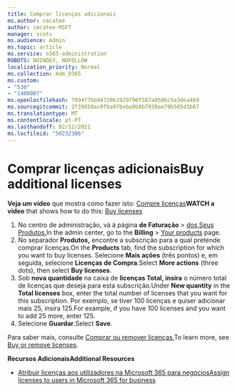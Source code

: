 ```yaml
---
title: Comprar licenças adicionais
ms.author: cmcatee
author: cmcatee-MSFT
manager: scotv
ms.audience: Admin
ms.topic: article
ms.service: o365-administration
ROBOTS: NOINDEX, NOFOLLOW
localization_priority: Normal
ms.collection: Adm_O365
ms.custom:
- "530"
- "1400007"
ms.openlocfilehash: 7994f7bb94720b1929790f587a9506c5e3dea469
ms.sourcegitcommit: 2f39850ac0fba9fbeba9b8b7939ae79b505d3b67
ms.translationtype: MT
ms.contentlocale: pt-PT
ms.lasthandoff: 02/12/2021
ms.locfileid: "50232306"
---
```

# <a name="buy-additional-licenses"></a><span data-ttu-id="cdd9a-102">Comprar licenças adicionais</span><span class="sxs-lookup"><span data-stu-id="cdd9a-102">Buy additional licenses</span></span>

<span data-ttu-id="cdd9a-103">**Veja um vídeo** que mostra como fazer isto: [Compre licenças](https://go.microsoft.com/fwlink/p/?linkid=2154857)</span><span class="sxs-lookup"><span data-stu-id="cdd9a-103">**WATCH a video** that shows how to do this: [Buy licenses](https://go.microsoft.com/fwlink/p/?linkid=2154857)</span></span>

1. <span data-ttu-id="cdd9a-104">No centro de administração, vá à página **de Faturação**  >  [dos Seus Produtos.](https://go.microsoft.com/fwlink/p/?linkid=842054)</span><span class="sxs-lookup"><span data-stu-id="cdd9a-104">In the admin center, go to the **Billing** > [Your products](https://go.microsoft.com/fwlink/p/?linkid=842054) page.</span></span>
2. <span data-ttu-id="cdd9a-105">No separador **Produtos,** encontre a subscrição para a qual pretende comprar licenças.</span><span class="sxs-lookup"><span data-stu-id="cdd9a-105">On the **Products** tab, find the subscription for which you want to buy licenses.</span></span> <span data-ttu-id="cdd9a-106">Selecione **Mais ações** (três pontos) e, em seguida, selecione **Licenças de Compra**.</span><span class="sxs-lookup"><span data-stu-id="cdd9a-106">Select **More actions** (three dots), then select **Buy licenses**.</span></span>
3. <span data-ttu-id="cdd9a-107">Sob **nova quantidade** na caixa de **licenças Total, insira** o número total de licenças que deseja para esta subscrição.</span><span class="sxs-lookup"><span data-stu-id="cdd9a-107">Under **New quantity** in the **Total licenses** box, enter the total number of licenses that you want for this subscription.</span></span> <span data-ttu-id="cdd9a-108">Por exemplo, se tiver 100 licenças e quiser adicionar mais 25, insira 125.</span><span class="sxs-lookup"><span data-stu-id="cdd9a-108">For example, if you have 100 licenses and you want to add 25 more, enter 125.</span></span>
4. <span data-ttu-id="cdd9a-109">Selecione **Guardar**.</span><span class="sxs-lookup"><span data-stu-id="cdd9a-109">Select **Save**.</span></span>

<span data-ttu-id="cdd9a-110">Para saber mais, consulte [Comprar ou remover licenças.](https://docs.microsoft.com/microsoft-365/commerce/licenses/buy-licenses)</span><span class="sxs-lookup"><span data-stu-id="cdd9a-110">To learn more, see [Buy or remove licenses](https://docs.microsoft.com/microsoft-365/commerce/licenses/buy-licenses).</span></span>

<span data-ttu-id="cdd9a-111">**Recursos Adicionais**</span><span class="sxs-lookup"><span data-stu-id="cdd9a-111">**Additional Resources**</span></span>

- [<span data-ttu-id="cdd9a-112">Atribuir licenças aos utilizadores na Microsoft 365 para negócios</span><span class="sxs-lookup"><span data-stu-id="cdd9a-112">Assign licenses to users in Microsoft 365 for business</span></span>](https://docs.microsoft.com/microsoft-365/admin/manage/assign-licenses-to-users)